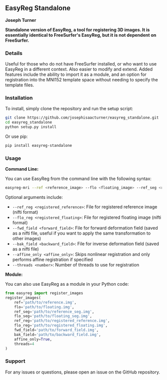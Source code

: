 ## EasyReg Standalone
**Joseph Turner**

**Standalone version of EasyReg, a tool for registering 3D images. It is essentially identical to FreeSurfer's EasyReg, but it is not dependent on FreeSurfer.**

### Details

Useful for those who do not have FreeSurfer installed, or who want to use EasyReg in a different context. Also easier to modify and extend. Added features include the ability to import it as a module, and an option for registration into the MNI152 template space without needing to specify the template files.

### Installation

To install, simply clone the repository and run the setup script:

```bash
git clone https://github.com/josephisaacturner/easyreg_standalone.git
cd easyreg_standalone
python setup.py install
```

Or use pip:

```bash
pip install easyreg-standalone
```

### Usage

**Command Line:**

You can use EasyReg from the command line with the following syntax:

```bash
easyreg-mri --ref <reference_image> --flo <floating_image> --ref_seg <reference_segmentation> --flo_seg <floating_segmentation> [optional arguments]
```

Optional arguments include:
- `--ref_reg <registered_reference>`: File for registered reference image (nifti format)
- `--flo_reg <registered_floating>`: File for registered floating image (nifti format)
- `--fwd_field <forward_field>`: File for forward deformation field (saved as a nifti file, useful if you want to apply the same transformation to other images)
- `--bak_field <backward_field>`: File for inverse deformation field (saved as a nifti file)
- `--affine_only <affine_only>`: Skips nonlinear registration and only performs affine registration if specified
- `--threads <number>`: Number of threads to use for registration

**Module:**

You can also use EasyReg as a module in your Python code:

```python
from easyreg import register_images
register_images(
    ref='path/to/reference.img',
    flo='path/to/floating.img',
    ref_seg='path/to/reference_seg.img',
    flo_seg='path/to/floating_seg.img',
    ref_reg='path/to/registered_reference.img',
    flo_reg='path/to/registered_floating.img',
    fwd_field='path/to/forward_field.img',
    bak_field='path/to/backward_field.img',
    affine_only=True,
    threads=4
)
```

### Support

For any issues or questions, please open an issue on the GitHub repository.